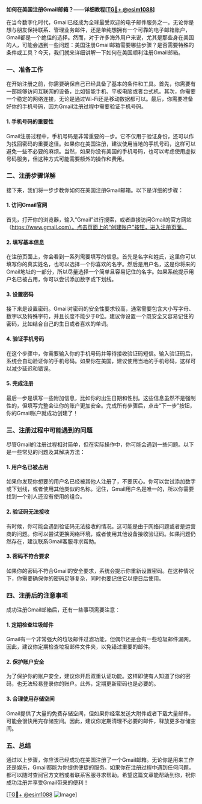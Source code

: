 **如何在美国注册Gmail邮箱？——详细教程[[TG💪+ @esim1088](https://t.me/s/esim1088)]**

在当今数字化时代，Gmail已经成为全球最受欢迎的电子邮件服务之一。无论你是想与朋友保持联系、管理业务邮件，还是单纯想拥有一个可靠的电子邮箱账户，Gmail都是一个绝佳的选择。然而，对于许多海外用户来说，尤其是那些身在美国的人，可能会遇到一些问题：美国注册Gmail邮箱需要哪些步骤？是否需要特殊的条件或工具？今天，我们就来详细讲解一下如何在美国顺利注册Gmail邮箱。

### 一、准备工作

在开始注册之前，你需要确保自己已经具备了基本的条件和工具。首先，你需要有一部能够访问互联网的设备，比如智能手机、平板电脑或者台式机。其次，你需要一个稳定的网络连接，无论是通过Wi-Fi还是移动数据都可以。最后，你需要准备好你的手机号码，因为Gmail注册过程中需要验证手机号码。

#### 1. 手机号码的重要性

Gmail注册过程中，手机号码是非常重要的一步。它不仅用于验证身份，还可以作为找回密码的重要途径。如果你在美国注册，建议使用当地的手机号码，这样可以避免一些不必要的麻烦。当然，如果你没有美国的手机号码，也可以考虑使用虚拟号码服务，但这种方式可能需要额外的操作和费用。

### 二、注册步骤详解

接下来，我们将一步步教你如何在美国注册Gmail邮箱。以下是详细的步骤：

#### 1. 访问Gmail官网

首先，打开你的浏览器，输入“Gmail”进行搜索，或者直接访问Gmail的官方网站（https://www.gmail.com）。点击页面上的“创建账户”按钮，进入注册页面。

#### 2. 填写基本信息

在注册页面上，你会看到一系列需要填写的信息。首先是名字和姓氏，这里你可以填写你的真实姓名，也可以选择一个你喜欢的名字。然后是用户名，这是你将来的Gmail地址的一部分，所以尽量选择一个简单且容易记住的名字。如果系统提示用户名已被占用，你可以尝试添加数字或下划线。

#### 3. 设置密码

接下来是设置密码。Gmail对密码的安全性要求较高，通常需要包含大小写字母、数字以及特殊字符，并且长度不能少于8位。建议你设置一个既安全又容易记住的密码，比如结合自己的生日或者喜欢的单词。

#### 4. 验证手机号码

在这个步骤中，你需要输入你的手机号码并等待接收验证码短信。输入验证码后，系统会自动验证你的手机号码。如果你在美国，建议使用当地的手机号码，这样可以减少延迟和错误。

#### 5. 完成注册

最后一步是填写一些附加信息，比如你的出生日期和性别。这些信息虽然不是强制性的，但填写完整会让你的账户更加安全。完成所有步骤后，点击“下一步”按钮，你的Gmail账户就成功创建了！

### 三、注册过程中可能遇到的问题

尽管Gmail的注册过程相对简单，但在实际操作中，你可能会遇到一些问题。以下是一些常见的问题及其解决方法：

#### 1. 用户名已被占用

如果你发现你想要的用户名已经被其他人注册了，不要灰心。你可以尝试添加数字或下划线，或者使用其他类似的名称。记住，Gmail用户名是唯一的，所以你需要找到一个别人还没有使用的组合。

#### 2. 验证码无法接收

有时候，你可能会遇到验证码无法接收的情况。这可能是由于网络问题或者是运营商的问题。你可以尝试更换网络环境，或者使用其他设备接收验证码。如果问题仍然存在，建议联系Gmail客服寻求帮助。

#### 3. 密码不符合要求

如果你的密码不符合Gmail的安全要求，系统会提示你重新设置密码。在这种情况下，你需要确保你的密码足够复杂，同时也要记住它以便日后使用。

### 四、注册后的注意事项

成功注册Gmail邮箱后，还有一些事项需要注意：

#### 1. 定期检查垃圾邮件

Gmail有一个非常强大的垃圾邮件过滤功能，但偶尔还是会有一些垃圾邮件漏网。因此，建议你定期检查垃圾邮件文件夹，以免错过重要的邮件。

#### 2. 保护账户安全

为了保护你的账户安全，建议你开启双重认证功能。这样即使有人知道了你的密码，也无法轻易登录你的账户。此外，定期更新密码也是必要的。

#### 3. 合理使用存储空间

Gmail提供了大量的免费存储空间，但如果你经常发送大附件或者下载大量邮件，可能会很快用完存储空间。因此，建议你定期清理不必要的邮件，释放更多存储空间。

### 五、总结

通过以上步骤，你应该已经成功在美国注册了一个Gmail邮箱。无论你是用来工作还是娱乐，Gmail都能为你提供便捷的服务。如果你在注册过程中遇到任何问题，都可以随时查阅官方文档或者联系客服寻求帮助。希望这篇文章能帮助到你，祝你成功注册并享受Gmail带来的便利！

[[TG💪+ @esim1088](https://t.me/s/esim1088) ![Image](https://i.postimg.cc/4NQfJmqS/Snipaste-2025-05-13-00-14-12.png)]